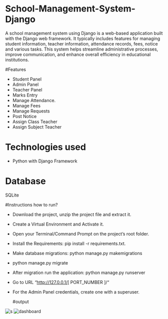 # School-Management-System-Django
A school management system using Django is a web-based application built with the Django web framework. It typically includes features for managing student information, teacher information, attendance records, fees, notice and various tasks. This system helps streamline administrative processes, improve communication, and enhance overall efficiency in educational institutions.

#Features
-  Student Panel
-  Admin Panel
-  Teacher Panel
-  Marks Entry
-  Manage Attendance.
-  Manage Fees
-  Manage Requests
-  Post Notice
-  Assign Class Teacher
-  Assign Subject Teacher

# Technologies used
- Python with Django Framework

# Database
SQLite

#Instructions how to run?
- Download the project, unzip the project file and extract it.
- Create a Virtual Environment and Activate it.
- Open your Terminal/Command Prompt on the project’s root folder.
- Install the Requirements: pip install -r requirements.txt.
- Make database migrations: python manage.py makemigrations
- python manage.py migrate
- After migration run the application: python manage.py runserver
- Go to URL “http://127.0.0.1/[ PORT_NUMBER ]/“
- For the Admin Panel credentials, create one with a superuser.

  #output
  

  

![s](https://github.com/Dolma455/School-Management-System-Django/assets/119863448/3e999a45-d584-46ef-a044-0602fd9907fc)
![dashboard](https://github.com/Dolma455/School-Management-System-Django/assets/119863448/ef2de256-6672-402c-bbdb-b23f09382ce2)



  


